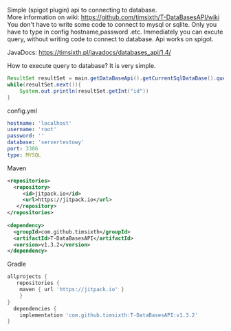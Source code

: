 Simple (spigot plugin) api to connecting to database.<br/>
More information on wiki: https://github.com/timsixth/T-DataBasesAPI/wiki<br/>
You don't have to write some code to connect to mysql or sqlite.
Only you have to type in config hostname,password .etc.
Immediately you can excute query, without writing code to connect to database.
Api works on spigot.

JavaDocs: https://timsixth.pl/javadocs/databases_api/1.4/

How to execute query to database? It is very simple.
```java
ResultSet resultSet = main.getDataBaseApi().getCurrentSqlDataBase().query("SELECT * FROM test").executeQuery();
while(resultSet.next()){
    System.out.println(resultSet.getInt("id"))
}
```
config.yml
```yaml
hostname: 'localhost'
username: 'root'
password: ''
database: 'servertestowy'
port: 3306
type: MYSQL
```

Maven
```xml
<repositories>
  <repository>
     <id>jitpack.io</id>
     <url>https://jitpack.io</url>
   </repository>
</repositories>
  
<dependency>
  <groupId>com.github.timsixth</groupId>
  <artifactId>T-DataBasesAPI</artifactId>
  <version>v1.3.2</version>
</dependency>
```
Gradle
```gradle
allprojects {
   repositories {
	maven { url 'https://jitpack.io' }
	}
}
  dependencies {
	implementation 'com.github.timsixth:T-DataBasesAPI:v1.3.2'
}
```
